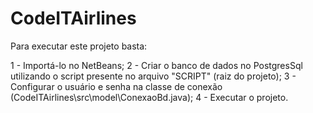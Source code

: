 # CodeITAirlines

Para executar este projeto basta:

1 - Importá-lo no NetBeans;
2 - Criar o banco de dados no PostgresSql utilizando o script presente no arquivo "SCRIPT" (raiz do projeto);
3 - Configurar o usuário e senha na classe de conexão (CodeITAirlines\src\model\ConexaoBd.java);
4 - Executar o projeto.
